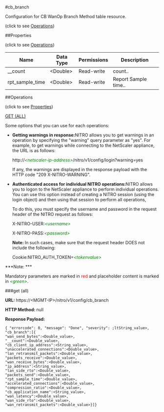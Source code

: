 #cb_branch



Configuration for CB WanOp Branch Method table resource.

<span>(click to see [Operations](#operations))</span>



##Properties 

<span>(click to see [Operations](#operations))</span>





<table><thead><tr><th>Name</th><th>Data Type</th><th>Permissions</th><th>Description</th></tr></thead><tbody><tr><td>__count</td><td>&lt;Double></td><td>Read-write</td><td>count..</td></tr><tr><td>rpt_sample_time</td><td>&lt;Double></td><td>Read-write</td><td>Report Sample time..</td></tr></tbody></table>

##Operations 

<span>(click to see [Properties](#properties))</span>





[GET (ALL)](#get-all)





Some options that you can use for each operations:

<ul><li><p><b>Getting warnings in response:</b>NITRO allows you to get warnings in an operation by specifying the "warning" query parameter as "yes". For example, to get warnings while connecting to the NetScaler appliance, the URL is as follows:</p><p>http://<span style="color:green;font-style:italic;">&lt;netscaler-ip-address&gt;</span>/nitro/v1/config/login?warning=yes</p><p>If any, the warnings are displayed in the response payload with the HTTP code "209 X-NITRO-WARNING".</p></li><li><p><b>Authenticated access for individual NITRO operations:</b>NITRO allows you to logon to the NetScaler appliance to perform individual operations. You can use this option instead of creating a NITRO session (using the login object) and then using that session to perform all operations,</p><p>To do this, you must specify the username and password in the request header of the NITRO request as follows:</p><p>X-NITRO-USER:<span style="color:green;font-style:italic;">&lt;username&gt;</span></p><p>X-NITRO-PASS:<span style="color:green;font-style:italic;">&lt;password&gt;</span></p><p><b>Note: </b>In such cases, make sure that the request header DOES not include the following:</p><p>Cookie:NITRO_AUTH_TOKEN=<span style="color:green;font-style:italic;">&lt;tokenvalue&gt;</span></p></li></ul>







***Note: *** 

Mandatory parameters are marked in <span style="color:#FF0000;">red</span> and placeholder content is marked in <span style="color:green;font-style:italic">&lt;green&gt;</span>.



###get (all)







<b>URL: </b>https://&lt;MGMT-IP&gt;/nitro/v1/config/cb_branch

<b>HTTP Method: </b>null

<b>Response Payload: </b>
```
{ "errorcode": 0, "message": "Done", "severity": ;ltString_value>, "cb_branch":[{
"wan_send_bytes":<Double_value>,
"__count":<Double_value>,
"cb_client_ip_address":<String_value>,
"unaccelerated_connections":<Double_value>,
"lan_retransmit_packets":<Double_value>,
"packets_receive":<Double_value>,
"wan_receive_bytes":<Double_value>,
"ip_address":<String_value>,
"lan_side_rto":<Double_value>,
"packets_send":<Double_value>,
"rpt_sample_time":<Double_value>,
"accelerated_connections":<Double_value>,
"compression_ratio":<Double_value>,
"cb_application_name":<String_value>,
"wan_latency":<Double_value>,
"wan_side_rto":<Double_value>,
"wan_retransmit_packets":<Double_value>}]}
```








